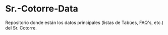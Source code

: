 # Sr.-Cotorre-Data
Repositorio donde están los datos principales (listas de Tabúes, FAQ's, etc.) del Sr. Cotorre.
